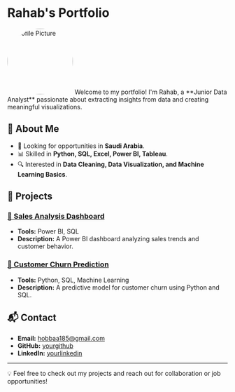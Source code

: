 # Rahab's Portfolio
<img src="profile-pic.jpg" alt="Profile Picture" style="border-radius: 50%; width: 150px;">
Welcome to my portfolio! I'm Rahab, a **Junior Data Analyst** passionate about extracting insights from data and creating meaningful visualizations.

## 🚀 About Me
- 🎯 Looking for opportunities in **Saudi Arabia**.
- 📊 Skilled in **Python, SQL, Excel, Power BI, Tableau**.
- 🔍 Interested in **Data Cleaning, Data Visualization, and Machine Learning Basics**.

## 📂 Projects

### [📌 Sales Analysis Dashboard](https://github.com/yourgithub/sales-analysis)
- **Tools:** Power BI, SQL
- **Description:** A Power BI dashboard analyzing sales trends and customer behavior.

### [📌 Customer Churn Prediction](https://github.com/yourgithub/churn-prediction)
- **Tools:** Python, SQL, Machine Learning
- **Description:** A predictive model for customer churn using Python and SQL.

## 📬 Contact
- **Email:** hobbaa185@gmail.com
- **GitHub:** [yourgithub](https://github.com/Hobaa97)
- **LinkedIn:** [yourlinkedin](https://linkedin.com/in/rehab-abdalmoniem)

---
💡 Feel free to check out my projects and reach out for collaboration or job opportunities!
